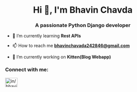 <h1 align="center">Hi 👋, I'm Bhavin Chavda</h1>
<h3 align="center">A passionate Python Django developer</h3>

- 🌱 I’m currently learning **Rest APIs**

- 📫 How to reach me **bhavinchavada242846@gmail.com**

- 🔭 I’m currently working on **Kitten(Blog Webapp)**

<h3 align="left">Connect with me:</h3>
<p align="left">
<a href="https://linkedin.com/in/in/aesha-modi](https://www.linkedin.com/in/bhavin-chavada-535660209/" target="blank"><img align="center" src="https://raw.githubusercontent.com/rahuldkjain/github-profile-readme-generator/master/src/images/icons/Social/linked-in-alt.svg" alt="in/bhavin-chavada" height="30" width="40" /></a>

<!--
**Bhavin823/Bhavin823** is a ✨ _special_ ✨ repository because its `README.md` (this file) appears on your GitHub profile.

Here are some ideas to get you started:

- 🔭 I’m currently working on ...
- 🌱 I’m currently learning ...
- 👯 I’m looking to collaborate on ...
- 🤔 I’m looking for help with ...
- 💬 Ask me about ...
- 📫 How to reach me: ...
- 😄 Pronouns: ...
- ⚡ Fun fact: ...
-->
